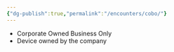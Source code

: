 ```yaml
---
{"dg-publish":true,"permalink":"/encounters/cobo/"}
---
```


- Corporate Owned Business Only
- Device owned by the company